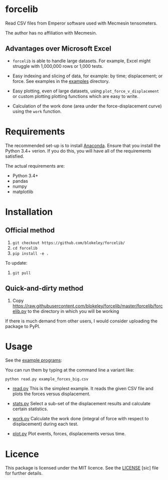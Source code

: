 # forcelib

Read CSV files from Emperor software used with Mecmesin tensometers.

The author has no affiliation with Mecmesin.


## Advantages over Microsoft Excel

- `forcelib` is able to handle large datasets.  For example, Excel might
  struggle with 1,000,000 rows or 1,000 tests.

- Easy indexing and slicing of data, for example: by time; displacement;
  or force.  See examples in the [examples](examples) directory.

- Easy plotting, even of large datasets, using `plot_force_v_displacement`
  or custom plotting plotting functions which are easy to write.

- Calculation of the work done (area under the force-displacement curve)
  using the `work` function.


# Requirements

The recommended set-up is to install
[Anaconda](https://www.continuum.io/downloads).  Ensure that you install the
Python 3.4+ verion. If you do this, you will have all of the requirements
satisfied.

The actual requirements are:

- Python 3.4+
- pandas
- numpy
- matplotlib


# Installation

## Official method

1. `git checkout https://github.com/blokeley/forcelib/`
2. `cd forcelib`
3. `pip install -e .`

To update:

1. `git pull`

## Quick-and-dirty method

1. Copy https://raw.githubusercontent.com/blokeley/forcelib/master/forcelib/forcelib.py
   to the directory in which you will be working

If there is much demand from other users, I would consider uploading the
package to PyPI.

# Usage

See the [example programs](examples):

You can run them by typing at the command line a variant like:

`python read.py example_forces_big.csv`

- [read.py](examples/read.py) This is the simplest example.  It reads the
  given CSV file and plots the forces versus displacement.

- [stats.py](examples/stats.py) Select a sub-set of the displacement results
  and calculate certain statistics.

- [work.py](examples/work.py) Calculate the work done (integral of force with
  respect to displacement) during each test.

- [plot.py](examples/plot.py) Plot events, forces, displacements versus time.

# Licence

This package is licensed under the MIT licence.  See the [LICENSE](LICENSE)
[sic] file for further details.
